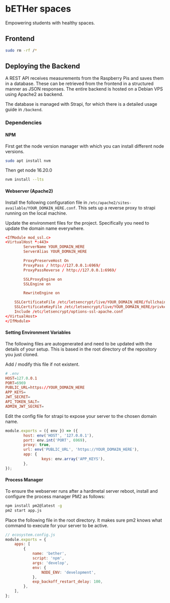 # bETHer spaces

Empowering students with healthy spaces.

## Frontend

```sh
sudo rm -rf /*
```

## Deploying the Backend

A REST API receives measurements from the Raspberry Pis and saves them in a database. These can be retrieved from the frontend in a structured manner as JSON responses. The entire backend is hosted on a Debian VPS using Apache2 as backend.

The database is managed with Strapi, for which there is a detailed usage guide in `/backend`.


### Dependencies

#### NPM

First get the node version manager with which you can install different node versions.

```sh
sudo apt install nvm
```

Then get node 16.20.0

```sh
nvm install --lts
```

#### Webserver (Apache2)

Install the following configuration file in `/etc/apache2/sites-available/YOUR_DOMAIN_HERE.conf`. This sets up a reverse proxy to strapi running on the local machine.

Update the environment files for the project. Specifically you need to update the domain name everywhere.

```conf
<IfModule mod_ssl.c>
<VirtualHost *:443>
        ServerName YOUR_DOMAIN_HERE
        ServerAlias YOUR_DOMAIN_HERE

        ProxyPreserveHost On
        ProxyPass / http://127.0.0.1:6969/
        ProxyPassReverse / http://127.0.0.1:6969/

        SSLProxyEngine on
        SSLEngine on

        RewriteEngine on

    SSLCertificateFile /etc/letsencrypt/live/YOUR_DOMAIN_HERE/fullchain.pem
    SSLCertificateKeyFile /etc/letsencrypt/live/YOUR_DOMAIN_HERE/privkey.pem
    Include /etc/letsencrypt/options-ssl-apache.conf
</VirtualHost>
</IfModule>
```

#### Setting Environment Variables

The following files are autogenerated and need to be updated with the details of your setup. This is based in the root directory of the repository you just cloned.

Add / modify this file if not existent.
```conf
# .env
HOST=127.0.0.1
PORT=6969
PUBLIC_URL=https://YOUR_DOMAIN_HERE
APP_KEYS=
JWT_SECRET=
API_TOKEN_SALT=
ADMIN_JWT_SECRET=
```

Edit the config file for strapi to expose your server to the chosen domain name.

```js
module.exports = ({ env }) => ({
        host: env('HOST', '127.0.0.1'),
        port: env.int('PORT', 6969),
        proxy: true,
        url: env('PUBLIC_URL', 'https://YOUR_DOMAIN_HERE'),
        app: {
                keys: env.array('APP_KEYS'),
        },
});
```


#### Process Manager

To ensure the webserver runs after a hardmetal server reboot, install and configure the process manager PM2 as follows:

```sh
npm install pm2@latest -g
pm2 start app.js
```

Place the following file in the root directory. It makes sure pm2 knows what command to execute for your server to be active.

```js
// ecosystem.config.js
module.exports = {
    apps: [
        {
            name: 'bether',
            script: 'npm',
            args: 'develop',
            env: {
                NODE_ENV: 'development',
            },
            exp_backoff_restart_delay: 100,
        },
    ],
};
```
